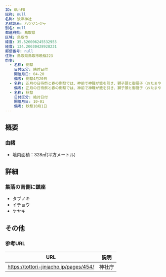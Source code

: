 ```yaml
---
ID: GUnFO
総称: null
名称: 波津神社
名称読み: ハヅジンジャ
別名: null
都道府県: 鳥取県
区域: 鳥取市
緯度: 35.526006245532955
経度: 134.20030428928231
郵便番号: null
住所: 鳥取県鳥取市晩稲223
祭事:
  - 名称: 例祭
    日付区分: 絶対日付
    開催月日: 04-20
    備考: 例祭4月20日
  - 名称: 正月の日待祭と春の例祭では、神前で神職が籤を引き、獅子頭と御厨子（おたまやさん）を1年間預かる当番宿を決める。
    備考: 正月の日待祭と春の例祭では、神前で神職が籤を引き、獅子頭と御厨子（おたまやさん）を1年間預かる当番宿を決める。
  - 名称: 秋祭
    日付区分: 絶対日付
    開催月日: 10-01
    備考: 秋祭10月1日
---
```


## 概要

### 由緒

- 境内面積：328㎡(平方メートル)

## 詳細

### 集落の南側に鎮座

- タブノキ
- イチョウ
- ケヤキ

## その他

### 参考URL

| URL                                    | 説明   |
| -------------------------------------- | ------ |
| https://tottori-jinjacho.jp/pages/454/ | 神社庁 |
